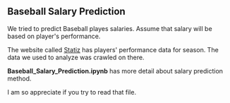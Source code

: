 Baseball Salary Prediction
---
We tried to predict Baseball playes salaries.
Assume that salary will be based on player's performance.

The website called [Statiz](http://www.statiz.co.kr/) has players' performance data for season.
The data we used to analyze was crawled on there.

**Baseball_Salary_Prediction.ipynb** has more detail about salary prediction method.

I am so appreciate if you try to read that file.
